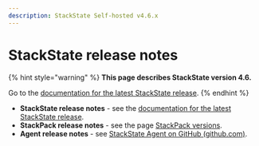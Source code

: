 ```yaml
---
description: StackState Self-hosted v4.6.x
---
```


# StackState release notes

{% hint style="warning" %}
**This page describes StackState version 4.6.**

Go to the [documentation for the latest StackState release](https://docs.stackstate.com/setup/upgrade-stackstate/sts-release-notes).
{% endhint %}

* **StackState release notes** - see the [documentation for the latest StackState release](https://docs.stackstate.com/setup/upgrade-stackstate/sts-release-notes).
* **StackPack release notes** - see the page [StackPack versions](stackpack-versions.md).
* **Agent release notes** - see [StackState Agent on GitHub \(github.com\)](https://github.com/StackVista/stackstate-agent/blob/master/stackstate-changelog.md).

